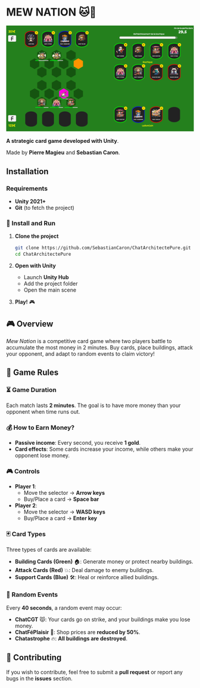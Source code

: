 # MEW NATION 🐱🎴


<p style="text-align:center;">
    <img alt="MEW NATION MADE BY MAGIEU PIERRE AND SEBASTIAN CARON" src="./res/screen.png">
</p>

**A strategic card game developed with Unity**.

Made by **Pierre Magieu** and **Sebastian Caron**.

## Installation

### Requirements  
- **Unity 2021+**  
- **Git** (to fetch the project)  

### 🔧 Install and Run  
1. **Clone the project**  
   ```bash
   git clone https://github.com/SebastianCaron/ChatArchitectePure.git
   cd ChatArchitectePure
   ```
2. **Open with Unity**  
   - Launch **Unity Hub**  
   - Add the project folder  
   - Open the main scene  

3. **Play!** 🎮  

## 🎮 Overview  

*Mew Nation* is a competitive card game where two players battle to accumulate the most money in 2 minutes. Buy cards, place buildings, attack your opponent, and adapt to random events to claim victory!  

## 🌟 Game Rules  

### ⏳ Game Duration  
Each match lasts **2 minutes**. The goal is to have more money than your opponent when time runs out.  

### 💰 How to Earn Money?  
- **Passive income**: Every second, you receive **1 gold**.  
- **Card effects**: Some cards increase your income, while others make your opponent lose money.  

### 🎮 Controls  
- **Player 1**:  
  - Move the selector → **Arrow keys**  
  - Buy/Place a card → **Space bar**  
- **Player 2**:  
  - Move the selector → **WASD keys**  
  - Buy/Place a card → **Enter key**  

### 🃏 Card Types  
Three types of cards are available:  
- **Building Cards (Green)** 🏠: Generate money or protect nearby buildings.  
- **Attack Cards (Red)** 💥: Deal damage to enemy buildings.  
- **Support Cards (Blue)** 🛠️: Heal or reinforce allied buildings.  

### 🎲 Random Events  
Every **40 seconds**, a random event may occur:  
- **ChatCGT** 😾: Your cards go on strike, and your buildings make you lose money.  
- **ChatFéPlaisir** 🤑: Shop prices are **reduced by 50%**.  
- **Chatastrophe** 🔥: **All buildings are destroyed**.  



## 🏰 Contributing  
If you wish to contribute, feel free to submit a **pull request** or report any bugs in the **issues** section.  

